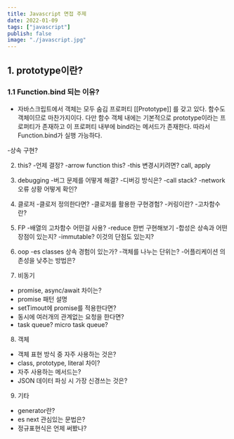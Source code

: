 ```yaml
---
title: Javascript 면접 주제
date: 2022-01-09
tags: ["javascript"]
publish: false
image: "./javascript.jpg"
---
```


## 1. prototype이란?
### 1.1 Function.bind 되는 이유?
- 자바스크립트에서 객체는 모두 숨김 프로퍼티 [[Prototype]] 를 갖고 있다. 함수도 객체이므로 마찬가지이다. 다만 함수 객체 내에는 기본적으로 prototype이라는 프로퍼티가 존재하고 이 프로퍼티 내부에 bind라는 메서드가 존재한다. 따라서 Function.bind가 실행 가능하다.

-상속 구현?

2. this?
-언제 결정?
-arrow function this?
-this 변경시키려면? call, apply

3. debugging
-버그 문제를 어떻게 해결?
-디버깅 방식은?
-call stack?
-network 오류 상황 어떻게 확인?

4. 클로저
-클로저 정의한다면?
-클로저를 활용한 구현경험?
-커링이란?
-고차함수란?

5. FP
-배열의 고차함수 어떤걸 사용?
-reduce 한번 구현해보기
-합성은 상속과 어떤 장점이 있는지?
-immutable? 이것의 단점도 있는지?

6. oop
-es classes 상속 경험이 있는가?
-객체를 나누는 단위는?
-어플리케이션 의존성을 낮추는 방법은?

7. 비동기
- promise, async/await 차이는?
- promise 패턴 설명
- setTimout에 promise를 적용한다면?
- 동시에 여러개의 관계없는 요청을 한다면?
- task queue? micro task queue?

8. 객체
- 객체 표현 방식 중 자주 사용하는 것은?
- class, prototype, literal 차이?
- 자주 사용하는 메서드는?
- JSON 데이터 파싱 시 가장 신경쓰는 것은?

9. 기타
- generator란?
- es next 관심있는 문법은?
- 정규표현식은 언제 써봤나?
